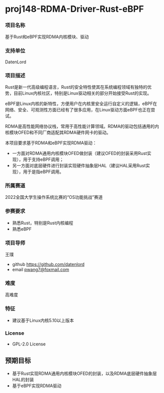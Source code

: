 # proj148-RDMA-Driver-Rust-eBPF

### 项目名称
基于Rust和eBPF实现RDMA内核模块、驱动

### 支持单位
DatenLord

### 项目描述

Rust是新一代高级编程语言，Rust的安全特性使其在系统编程领域有独特的优势，目前Linux内核社区，特别是Linux驱动相关的部分开始接受Rust的实现。

eBPF是Linux内核的新特性，方便用户在内核里安全运行自定义的逻辑，eBPF在网络、安全、可观测性方面已经有了很多应用，在Linux驱动方面eBPF也正在尝试。

RDMA是高性能网络协议栈，常用于高性能计算领域。RDMA的驱动包括通用的内核模块OFED和不同厂商适配其RDMA硬件网卡的驱动。

本项目要求基于RDMA和eBPF实现RDMA驱动：
- 一方面对RDMA通用内核模块OFED做封装（建议OFED的封装采用Rust实现），用于支持eBPF调用；
- 另一方面对底层硬件进行封装实现硬件抽象层HAL（建议HAL采用Rust实现），用于是指eBPF调用。

### 所属赛道

2022全国大学生操作系统比赛的“OS功能挑战”赛道

### 参赛要求

- 熟悉Rust，特别是Rust内核编程
- 熟悉eBPF

### 项目导师

王璞

* github https://github.com/datenlord
* email pwang7@foxmail.com

### 难度

高难度

### 特征

- 建议基于Linux内核5.10以上版本

### License
- GPL-2.0 License

## 预期目标

- 基于Rust实现RDMA通用内核模块OFED的封装，以及RDMA底层硬件抽象层HAL的封装
- 基于eBPF实现RDMA驱动
